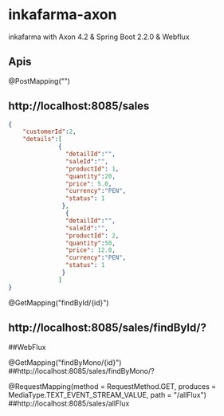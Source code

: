 # inkafarma-axon
inkafarma with Axon 4.2 & Spring Boot 2.2.0 & Webflux

## Apis

@PostMapping("")
## http://localhost:8085/sales
```json
{
	"customerId":2,
	"details":[
		      {
				"detailId":"",
				"saleId":"",
				"productId": 1,
				"quantity":20,
				"price": 5.0,
				"currency":"PEN",
				"status": 1
	           },
	            {
				"detailId":"",
				"saleId":"",
				"productId": 2,
				"quantity":50,
				"price": 12.0,
				"currency":"PEN",
				"status": 1
	           }
	          ]
}
```

@GetMapping("findById/{id}")
## http://localhost:8085/sales/findById/?



##WebFlux


@GetMapping("findByMono/{id}")
##http://localhost:8085/sales/findByMono/?


@RequestMapping(method = RequestMethod.GET, produces = MediaType.TEXT_EVENT_STREAM_VALUE, path = "/allFlux")
##http://localhost:8085/sales/allFlux